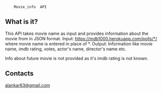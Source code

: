         Movie_info  API

What is it?
------------
This API takes movie name as input and
provides information about the movie from in
JSON format.
Input: https://mdb1000.herokuapp.com/polls/*/
       where movie name is entered in place 
       of *.
Output: Information like movie name, imdb rating,
       votes, actor's name, director's name etc.
       
Info about future movie is not provided as it's
imdb rating is not known.

Contacts
----------
alankar63@gmail.com
       
       

